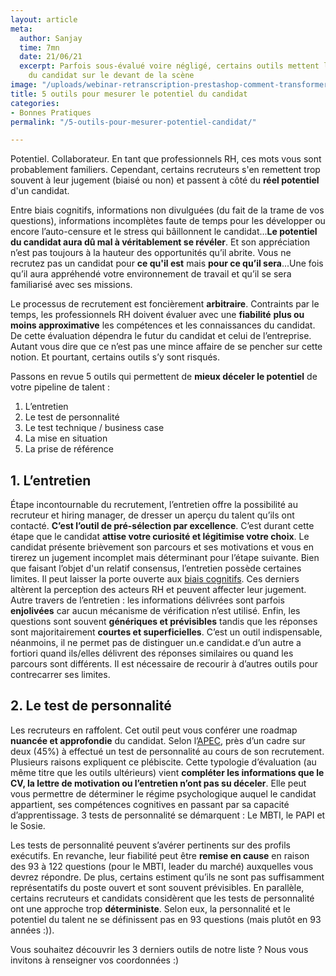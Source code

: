 ```yaml
---
layout: article
meta:
  author: Sanjay
  time: 7mn
  date: 21/06/21
  excerpt: Parfois sous-évalué voire négligé, certains outils mettent le potentiel
    du candidat sur le devant de la scène
image: "/uploads/webinar-retranscription-prestashop-comment-transformer-la-periode-d-essai-a-tous-les-couts-24.png"
title: 5 outils pour mesurer le potentiel du candidat
categories:
- Bonnes Pratiques
permalink: "/5-outils-pour-mesurer-potentiel-candidat/"

---
```

Potentiel. Collaborateur. En tant que professionnels RH, ces mots vous sont probablement familiers. Cependant, certains recruteurs s'en remettent trop souvent à leur jugement (biaisé ou non) et passent à côté du **réel potentiel** d'un candidat.

Entre biais cognitifs, informations non divulguées (du fait de la trame de vos questions), informations incomplètes faute de temps pour les développer ou encore l’auto-censure et le stress qui bâillonnent le candidat...**Le potentiel du candidat  aura dû mal à véritablement se révéler**. Et son appréciation n’est pas toujours à la hauteur des opportunités qu’il abrite. Vous ne recrutez pas un candidat pour **ce qu'il est** mais **pour ce qu’il sera**...Une fois qu’il aura appréhendé votre environnement de travail et qu’il se sera familiarisé avec ses missions.

Le processus de recrutement est foncièrement **arbitraire**. Contraints par le temps, les professionnels RH doivent évaluer avec une **fiabilité** **plus ou moins approximative** les compétences et les connaissances du candidat. De cette évaluation dépendra le futur du candidat et celui de l’entreprise. Autant vous dire que ce n’est pas une mince affaire de se pencher sur cette notion. Et pourtant, certains outils s’y sont risqués.

Passons en revue 5 outils qui permettent de **mieux déceler le potentiel** de votre pipeline de talent :

1. L’entretien
2. Le test de personnalité
3. Le test technique / business case
4. La mise en situation
5. La prise de référence

## 1. L’entretien

Étape incontournable du recrutement, l’entretien offre la possibilité au recruteur et hiring manager, de dresser un aperçu du talent qu’ils ont contacté. **C’est l’outil de pré-sélection par excellence**. C’est durant cette étape que le candidat **attise votre curiosité et légitimise votre choix**. Le candidat présente brièvement son parcours et ses motivations et vous en tirerez un jugement incomplet mais déterminant pour l’étape suivante. Bien que faisant l’objet d'un relatif consensus, l’entretien possède certaines limites. Il peut laisser la porte ouverte aux [biais cognitifs](https://blog.refty.co/intuition-un-indicateur-fiable-en-entretien/). Ces derniers altèrent la perception des acteurs RH et peuvent affecter leur jugement. Autre travers de l’entretien : les informations délivrées sont parfois **enjolivées** car aucun mécanisme de vérification n’est utilisé. Enfin, les questions sont souvent **génériques et prévisibles** tandis que les réponses sont majoritairement **courtes et superficielles**. C’est un outil indispensable, néanmoins, il ne permet pas de distinguer un.e candidat.e d’un autre a fortiori quand ils/elles délivrent des réponses similaires ou quand les parcours sont différents. Il est nécessaire de recourir à d’autres outils pour contrecarrer ses limites.

## 2. Le test de personnalité

Les recruteurs en raffolent. Cet outil peut vous conférer une roadmap **nuancée et approfondie** du candidat. Selon l’[APEC](https://www.pole-emploi.fr/employeur/lessentiel-pour-embaucher/savoir-faire-et-savoir-etre/3-tests-de-personnalite--pour-re.html), près d’un cadre sur deux (45%) à effectué un test de personnalité au cours de son recrutement. Plusieurs raisons expliquent ce plébiscite. Cette typologie d’évaluation (au même titre que les outils ultérieurs) vient **compléter les informations que le CV, la lettre de motivation ou l’entretien n’ont pas su déceler**. Elle peut vous permettre de déterminer le régime psychologique auquel le candidat appartient, ses compétences cognitives en passant par sa capacité d’apprentissage. 3 tests de personnalité se démarquent : Le MBTI, le PAPI et le Sosie.

Les tests de personnalité peuvent s’avérer pertinents sur des profils exécutifs. En revanche, leur fiabilité peut être **remise en cause** en raison des 93 à 122 questions (pour le MBTI, leader du marché) auxquelles vous devrez répondre. De plus, certains estiment qu’ils ne sont pas suffisamment représentatifs du poste ouvert et sont souvent prévisibles. En parallèle, certains recruteurs et candidats considèrent que les tests de personnalité ont une approche trop **déterministe**. Selon eux, la personnalité et le potentiel du talent ne se définissent pas en 93 questions (mais plutôt en 93 années :)).

Vous souhaitez découvrir les 3 derniers outils de notre liste ? Nous vous invitons à renseigner vos coordonnées :)

<!--\[if lte IE 8\]>
<script charset="utf-8" type="text/javascript" src="//js.hsforms.net/forms/v2-legacy.js"></script>
<!\[endif\]-->
<script charset="utf-8" type="text/javascript" src="//js.hsforms.net/forms/v2.js"></script>
<script>
hbspt.forms.create({
region: "na1",
portalId: "9017898",
formId: "c4a9c619-f897-45ed-9059-a94df6464638"
});
</script>